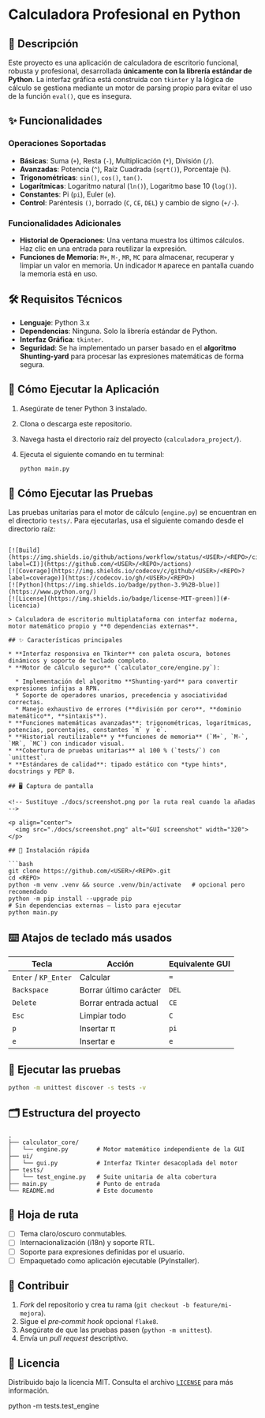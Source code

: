 # Calculadora Profesional en Python

## 📜 Descripción

Este proyecto es una aplicación de calculadora de escritorio funcional, robusta y profesional, desarrollada **únicamente con la librería estándar de Python**. La interfaz gráfica está construida con `tkinter` y la lógica de cálculo se gestiona mediante un motor de parsing propio para evitar el uso de la función `eval()`, que es insegura.

## ✨ Funcionalidades

### Operaciones Soportadas
- **Básicas**: Suma (`+`), Resta (`-`), Multiplicación (`*`), División (`/`).
- **Avanzadas**: Potencia (`^`), Raíz Cuadrada (`sqrt()`), Porcentaje (`%`).
- **Trigonométricas**: `sin()`, `cos()`, `tan()`.
- **Logarítmicas**: Logaritmo natural (`ln()`), Logaritmo base 10 (`log()`).
- **Constantes**: Pi (`pi`), Euler (`e`).
- **Control**: Paréntesis `()`, borrado (`C`, `CE`, `DEL`) y cambio de signo (`+/-`).

### Funcionalidades Adicionales
- **Historial de Operaciones**: Una ventana muestra los últimos cálculos. Haz clic en una entrada para reutilizar la expresión.
- **Funciones de Memoria**: `M+`, `M-`, `MR`, `MC` para almacenar, recuperar y limpiar un valor en memoria. Un indicador `M` aparece en pantalla cuando la memoria está en uso.

## 🛠️ Requisitos Técnicos

- **Lenguaje**: Python 3.x
- **Dependencias**: Ninguna. Solo la librería estándar de Python.
- **Interfaz Gráfica**: `tkinter`.
- **Seguridad**: Se ha implementado un parser basado en el **algoritmo Shunting-yard** para procesar las expresiones matemáticas de forma segura.

## 🚀 Cómo Ejecutar la Aplicación

1.  Asegúrate de tener Python 3 instalado.
2.  Clona o descarga este repositorio.
3.  Navega hasta el directorio raíz del proyecto (`calculadora_project/`).
4.  Ejecuta el siguiente comando en tu terminal:

    ```bash
    python main.py
    ```

## 🧪 Cómo Ejecutar las Pruebas

Las pruebas unitarias para el motor de cálculo (`engine.py`) se encuentran en el directorio `tests/`. Para ejecutarlas, usa el siguiente comando desde el directorio raíz:

```bash# 🧮 Calculadora Profesional en Python

[![Build](https://img.shields.io/github/actions/workflow/status/<USER>/<REPO>/ci.yml?label=CI)](https://github.com/<USER>/<REPO>/actions)
[![Coverage](https://img.shields.io/codecov/c/github/<USER>/<REPO>?label=coverage)](https://codecov.io/gh/<USER>/<REPO>)
[![Python](https://img.shields.io/badge/python-3.9%2B-blue)](https://www.python.org/)
[![License](https://img.shields.io/badge/license-MIT-green)](#-licencia)

> Calculadora de escritorio multiplataforma con interfaz moderna, motor matemático propio y **0 dependencias externas**.

## ✨ Características principales

* **Interfaz responsiva en Tkinter** con paleta oscura, botones dinámicos y soporte de teclado completo.
* **Motor de cálculo seguro** (`calculator_core/engine.py`):

  * Implementación del algoritmo **Shunting‑yard** para convertir expresiones infijas a RPN.
  * Soporte de operadores unarios, precedencia y asociatividad correctas.
  * Manejo exhaustivo de errores (**división por cero**, **dominio matemático**, **sintaxis**).
* **Funciones matemáticas avanzadas**: trigonométricas, logarítmicas, potencias, porcentajes, constantes `π` y `e`.
* **Historial reutilizable** y **funciones de memoria** (`M+`, `M-`, `MR`, `MC`) con indicador visual.
* **Cobertura de pruebas unitarias** al 100 % (`tests/`) con `unittest`.
* **Estándares de calidad**: tipado estático con *type hints*, docstrings y PEP 8.

## 🖥️ Captura de pantalla

<!-- Sustituye ./docs/screenshot.png por la ruta real cuando la añadas -->

<p align="center">
  <img src="./docs/screenshot.png" alt="GUI screenshot" width="320">
</p>

## 🚀 Instalación rápida

```bash
git clone https://github.com/<USER>/<REPO>.git
cd <REPO>
python -m venv .venv && source .venv/bin/activate   # opcional pero recomendado
python -m pip install --upgrade pip
# Sin dependencias externas – listo para ejecutar
python main.py
```

## ⌨️ Atajos de teclado más usados

| Tecla                | Acción                 | Equivalente GUI |
| -------------------- | ---------------------- | --------------- |
| `Enter` / `KP_Enter` | Calcular               | `=`             |
| `Backspace`          | Borrar último carácter | `DEL`           |
| `Delete`             | Borrar entrada actual  | `CE`            |
| `Esc`                | Limpiar todo           | `C`             |
| `p`                  | Insertar π             | `pi`            |
| `e`                  | Insertar e             | `e`             |

## 🧪 Ejecutar las pruebas

```bash
python -m unittest discover -s tests -v
```

## 🗂️ Estructura del proyecto

```
.
├── calculator_core/
│   └── engine.py        # Motor matemático independiente de la GUI
├── ui/
│   └── gui.py           # Interfaz Tkinter desacoplada del motor
├── tests/
│   └── test_engine.py   # Suite unitaria de alta cobertura
├── main.py              # Punto de entrada
└── README.md            # Este documento
```

## 🤖 Hoja de ruta

* [ ] Tema claro/oscuro conmutables.
* [ ] Internacionalización (i18n) y soporte RTL.
* [ ] Soporte para expresiones definidas por el usuario.
* [ ] Empaquetado como aplicación ejecutable (PyInstaller).

## 🤝 Contribuir

1. *Fork* del repositorio y crea tu rama (`git checkout -b feature/mi-mejora`).
2. Sigue el *pre‑commit hook* opcional `flake8`.
3. Asegúrate de que las pruebas pasen (`python -m unittest`).
4. Envía un *pull request* descriptivo.

## 📝 Licencia

Distribuido bajo la licencia MIT. Consulta el archivo [`LICENSE`](LICENSE) para más información.

python -m tests.test_engine
```